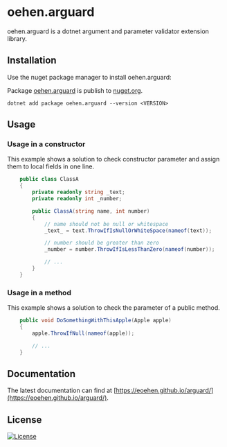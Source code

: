# oehen.arguard

oehen.arguard is a dotnet argument and parameter validator extension library.

## Installation

Use the nuget package manager to install oehen.arguard:

Package [oehen.arguard](https://www.nuget.org/packages/oehen.arguard) is publish to [nuget.org](https://www.nuget.org/).

`dotnet add package oehen.arguard --version <VERSION>`

## Usage

### Usage in a constructor

This example shows a solution to check constructor parameter and assign them to local fields in one line.

```c#
    public class ClassA
    {
        private readonly string _text;
        private readonly int _number;

        public ClassA(string name, int number)
        {
            // name should not be null or whitespace
            _text_ = text.ThrowIfIsNullOrWhiteSpace(nameof(text));

            // number should be greater than zero
            _number = number.ThrowIfIsLessThanZero(nameof(number));

            // ...
        }
    }
```

### Usage in a method

This example shows a solution to check the parameter of a public method.

```c#
    public void DoSomethingWithThisApple(Apple apple)
    {
        apple.ThrowIfNull(nameof(apple));

        // ...
    }
```

## Documentation

The latest documentation can find at [https://eoehen.github.io/arguard/](https://eoehen.github.io/arguard/).

## License

[![License](http://img.shields.io/:license-mit-blue.svg)](https://github.com/eoehen/arguard/blob/master/LICENSE)
